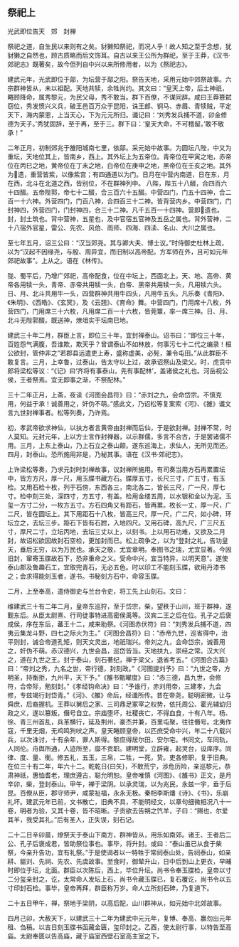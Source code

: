 ## 祭祀上


光武即位告天　郊　封禅

祭祀之道，自生民以来则有之矣。豺獭知祭祀，而况人乎！故人知之至于念想，犹豺獭之自然也，顾古质略而后文饰耳。自古以来王公所为群祀，至于王莽，《汉书·郊祀志》既著矣，故今但列自中兴以来所修用者，以为《祭祀志》。

建武元年，光武即位于鄗，为坛营于鄗之阳。祭告天地，采用元始中郊祭故事。六宗群神皆从，未以祖配。天地共犊，余牲尚约。其文曰：“皇天上帝，后土神祇，睠顾降命，属秀黎元，为民父母，秀不敢当。群下百僚，不谋同辞。咸曰王莽篡弑窃位，秀发愤兴义兵，破王邑百万众于昆阳，诛王郎、铜马、赤眉、青犊贼，平定天下，海内蒙恩，上当天心，下为元元所归。谶记曰：‘刘秀发兵捕不道，卯金修德为天子。’秀犹固辞，至于再，至于三。群下曰：‘皇天大命，不可稽留。’敢不敬承！”

二年正月，初制郊兆于雒阳城南七里，依鄗。采元始中故事。为圆坛八陛，中又为重坛，天地位其上，皆南乡，西上。其外坛上为五帝位。青帝位在甲寅之地，赤帝位在丙巳之地，黄帝位在丁未之地，白帝位在庚申之地，黑帝位在壬亥之地。其外为遗，重营皆紫，以像紫宫；有四通道以为门。日月在中营内南道，日在东，月在西，北斗在北道之西，皆别位，不在群神列中。 八陛，陛五十八醊，合四百六十四醊。五帝陛郭，帝七十二醊，合三百六十五醊。中营四门，门五十四神，合二百一十六神。外营四门，门百八神，合四百三十二神。皆背营内乡。中营四门，门封神四，外营四门，门封神四，合三十二神。凡千五百一十四神。营即遗也。封，封土筑也。背中营神，五星也，及中官宿五官神及五岳之属也。背外营神，二十八宿外官星，雷公、先农、风伯、雨师、四海、四渎、名山、大川之属也。

至七年五月，诏三公曰：“汉当郊尧。其与卿大夫、博士议。”时侍御史杜林上疏，以为“汉起不因缘尧，与殷、周异宜，而旧制以高帝配。方军师在外，且可如元年郊祀故事”。上从之。语在《林传》。

陇、蜀平后，乃增广郊祀，高帝配食，位在中坛上，西面北上。天、地、高帝、黄帝各用犊一头，青帝、赤帝共用犊一头，白帝、黑帝共用犊一头，凡用犊六头。日、月、北斗共用牛一头，四营群神共用牛四头，凡用牛五头。凡乐奏《青阳》、《朱明》、《西皓》、《玄冥》，及《云翘》、《育命》舞。中营四门，门用席十八枚，外营四门，门用席三十六枚，凡用席二百一十六枚，皆莞簟，率一席三神。日、月、北斗无陛郭醊。既送神，燎俎实于坛南巳地。

建武三十年二月，群臣上言，即位三十年，宜封禅泰山。诏书曰：“即位三十年，百姓怨气满腹，吾谁欺，欺天乎？曾谓泰山不如林放，何事污七十二代之编录！桓公欲封，管仲非之”若郡县远遣吏上寿，盛称虚美，必髡，兼令屯田。”从此群臣不敢复言。三月，上幸鲁，过泰山，告太守以上过，故承诏祭山及梁父。时，虎贲中郎将梁松等议：“《记》曰‘齐将有事泰山，先有事配林’，盖诸侯之礼也。河岳视公侯，王者祭焉。宜无即事之渐，不祭配林。”

三十二年正月，上斋，夜读《河图会昌符》曰：“赤刘之九，会命岱宗。不慎克用，何益于承！诚善用之，奸伪不萌。”感此文，乃诏松等复案索《河》、《雒》谶文言九世封禅事者。松等列奏，乃许焉。

初，孝武帝欲求神仙，以扶方者言黄帝由封禅而后仙，于是欲封禅。封禅不常，时人莫知。元封元年，上以方士言作封禅器，以示群儒，多言不合古，于是罢诸儒不用。三月，上东上泰山，乃上石立之泰山颠。遂东巡海上，求仙人，无所见而还。四月，封泰山。恐所施用非是，乃秘其事。语在《汉书·郊祀志》。

上许梁松等奏，乃求元封时封禅故事，议封禅所施用。有司奏当用方石再累置坛中，皆方方尺，厚一尺，用玉牒书藏方石。牒厚五寸，长尺三寸，广五寸，有玉检。又用石检十枚，列于石傍，东西各三，南北各二，皆长三尺，广一尺，厚七寸。检中刻三处，深四寸，方五寸，有盖。检用金缕五周，以水银和金以为泥。玉玺一方寸二分，一枚方五寸。方石四角又有距石，皆再累。枚长一丈，厚一尺，广二尺，皆在圆坛上。其下用距石十八枚，皆高三尺，厚一尺，广二尺，如小碑，环坛立之，去坛三步。距石下皆有石跗，入地四尺。又用石碑，高九尺，广三尺五寸，厚尺二寸，立坛丙地，去坛三丈以上，以刻书。上以用石功难，又欲及二月封，故诏松欲因故封石空检，更加封而已。松上疏争之，以为“登封之礼，告功皇天，垂后无穷，以为万民也。承天之敬，尤宜章明。奉图书之瑞，尤宜显著。今因旧封，窜寄玉牒故石下，恐非重命之义。受命中兴，宜当特异，以明天意”。遂使泰山郡及鲁趣石工，宜取完青石，无必五色。时以印工不能刻玉牒，欲用丹漆书之；会求得能刻玉者，遂书。书秘刻方石中，命容玉牒。

二月，上至奉高，遣侍御史与兰台令史，将工先上山刻石。文曰：

维建武三十有二年二月，皇帝东巡狩，至于岱宗，柴，望秩于山川，班于群神，遂觐东后。从臣太尉熹、行司徒事特进高密侯禹等。汉宾二王之后在位。孔子之后褒成侯，序在东后，蕃王十二，咸来助祭。《河图赤伏符》曰：“刘秀发兵捕不道，四夷云集龙斗野，四七之际火为主。”《河图会昌符》曰：“赤帝九世，巡省得中，治平则封，诚合帝道孔矩，则天文灵出，地祇瑞兴。帝刘之九，会命岱宗，诚善用之，奸伪不萌。赤汉德兴，九世会昌，巡岱皆当。天地扶九，崇经之常。汉大兴之，道在九世之王。封于泰山，刻石著纪，禅于梁父，退省考五。”《河图合古篇》曰：“帝刘之秀，九名之世，帝行德，封刻政。”《河图提刘予》曰：“九世之帝，方明圣，持衡拒，九州平，天下予。”《雒书甄曜度》曰：“赤三德，昌九世，会修符，合帝际，勉刻封。”《孝经钩命决》曰：“予谁行，赤刘用帝，三建孝，九会修，专兹竭行封岱青。”《河》、《雒》命后，经谶所传。昔在帝尧，聪明密微，让与舜庶，后裔握机。王莽以舅后之家、三司鼎足冢宰之权势，依托周公、霍光辅幼归政之义，遂以篡叛，僭号自立。宗庙堕坏，社稷丧亡，不得血食，十有八年。杨、徐、青三州首乱，兵革横行，延及荆州，豪杰并兼，百里屯聚，往往僭号。北夷作寇，千里无烟，无鸡鸣狗吠之声。皇天睠顾皇帝，以匹庶受命中兴，年二十八载兴兵，以次诛讨，十有余年，罪人斯得。黎庶得居尔田，安尔宅。书同文，车同轨，人同伦。舟舆所通，人迹所至，靡不贡职。建明堂，立辟雍，起灵台，设庠序。同律、度、量、衡。修五礼，五玉，三帛，二牲，一死，贽。吏各修职，复于旧典。在位三十有二年，年六十二。乾乾日{曰矢}，不敢荒宁，涉危历险，亲巡黎元，恭肃神祇，惠恤耆老，理庶遵古，聪允明恕。皇帝唯慎《河图》、《雒书》正文，是月辛卯，柴，登封泰山。甲午，禅于梁阴。以承灵瑞，以为兆民，永兹一宇，垂于后昆。百僚从臣，郡守师尹，咸蒙祉福，永永无极。秦相李斯燔《诗》、《书》，乐崩礼坏。建武元年已前，文书散亡，旧典不具，不能明经文，以章句细微相况八十一卷，明者为验，又其十卷，皆不昭晰。子贡欲去告朔之饩羊，子曰：“赐也，尔爱其羊，我受其礼。”后有圣人，正失误，刻石记。

二十二日辛卯晨，燎祭天于泰山下南方，群神皆从，用乐如南郊。诸王、王者后二公、孔子后褒成君，皆助祭位事也。事毕，将升封。或曰：“泰山虽已从食于柴祭，今亲升告功，宜有礼祭。”于是使谒者以一特牲于常祠泰山处，告祠泰山，如亲耕、貙刘、先祠、先农、先虞故事。至食时，御辇升山，日中后到山上更衣，早晡时即位于坛，北面。群臣以次陈后，西上，毕位升坛。尚书令奉玉牒检，皇帝以寸二分玺亲封之，讫，太常命人发坛上石，尚书令藏玉牒已，复石覆讫，尚书令以五寸印封石检。事毕，皇帝再拜，群臣称万岁。命人立所刻石碑，乃复道下。

二十五日甲午，禅，祭地于梁阴，以高后配，山川群神从，如元始中北郊故事。

四月己卯，大赦天下，以建武三十二年为建武中元元年，复博、奉高、赢勿出元年租、刍稿。以吉日刻玉牒书函藏金匮，玺印封之。乙酉，使太尉行事，以特告至高庙。太尉奉匮以告高庙，藏于庙室西壁石室高主室之下。

